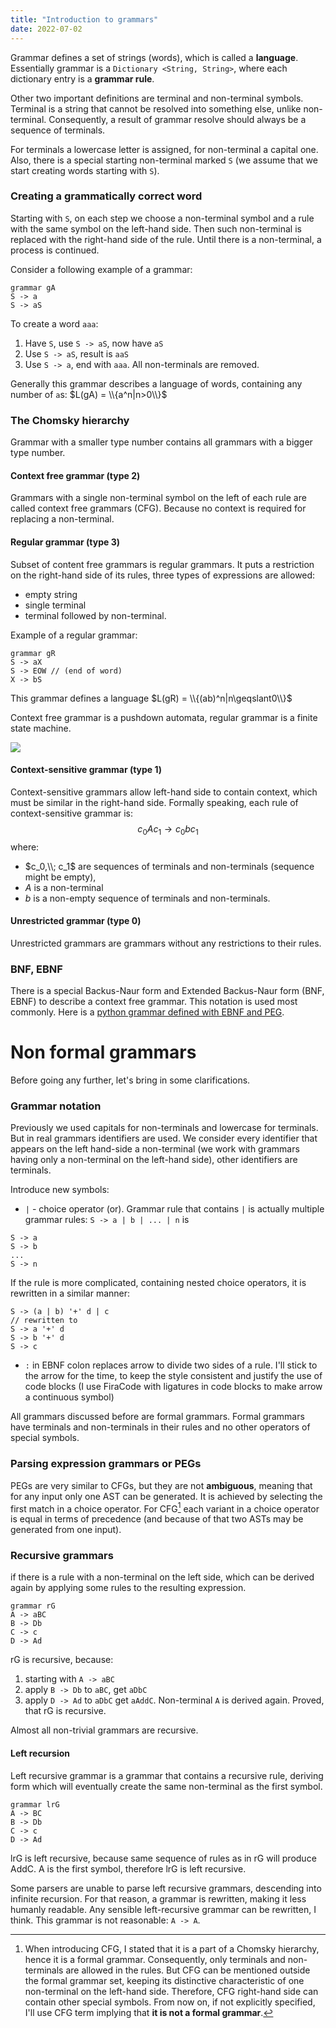 ```yaml
---
title: "Introduction to grammars"
date: 2022-07-02
---
```


Grammar defines a set of strings (words), which is called a **language**.
Essentially grammar is a `Dictionary <String, String>`, where each dictionary entry is a
**grammar rule**.

Other two important definitions are terminal and non-terminal symbols.
Terminal is a string that cannot be resolved into something else,
unlike non-terminal. Consequently, a result of grammar resolve should always be a sequence
of terminals.

For terminals a lowercase letter is assigned, for non-terminal a capital one. Also, there is a
special starting non-terminal marked `S`
(we assume that we start creating words starting with `S`).

### Creating a grammatically correct word

Starting with `S`, on each step we choose a non-terminal symbol and a rule with the same symbol on
the left-hand side. Then such non-terminal is replaced with the right-hand side of the rule. Until
there is a non-terminal, a process is continued.

Consider a following example of a grammar:

```
grammar gA
S -> a
S -> aS
```

To create a word `aaa`:

1. Have `S`, use `S -> aS`, now have `aS`
2. Use `S -> aS`, result is `aaS`
3. Use `S -> a`, end with `aaa`. All non-terminals are removed.

Generally this grammar describes a language of words, containing any number of `a`s:
$L(gA) = \\{a^n|n>0\\}$

### The Chomsky hierarchy

Grammar with a smaller type number contains all grammars with a bigger type number.

#### Context free grammar (type 2)

Grammars with a single non-terminal symbol on the left of each rule are called context free
grammars (CFG). Because no context is required for replacing a non-terminal.

#### Regular grammar (type 3)

Subset of content free grammars is regular grammars.
It puts a restriction on the right-hand side of
its rules, three types of expressions are allowed:

* empty string
* single terminal
* terminal followed by non-terminal.

Example of a regular grammar:

```
grammar gR
S -> aX
S -> EOW // (end of word)
X -> bS
```

This grammar defines a language $L(gR) = \\{(ab)^n|n\geqslant0\\}$

Context free grammar is a pushdown automata, regular grammar is a finite state machine.

![](/resources/writings/finite_state_regular.svg)

#### Context-sensitive grammar (type 1)

Context-sensitive grammars allow left-hand side to contain context, which must be similar in the
right-hand side. Formally speaking, each rule of context-sensitive grammar is:
$$c_0Ac_1 \rightarrow c_0bc_1$$ where:

* $c_0,\\; c_1$ are sequences of terminals and non-terminals
  (sequence might be empty),
* $A$ is a non-terminal
* $b$ is a non-empty sequence of terminals and non-terminals.

#### Unrestricted grammar (type 0)

Unrestricted grammars are grammars without any restrictions to their rules.

### BNF, EBNF

There is a special Backus-Naur form and Extended Backus-Naur form (BNF, EBNF) to
describe a context free grammar. This notation is used most commonly. Here is
a [python grammar defined with EBNF and PEG](https://docs.python.org/3/reference/grammar.html).

# Non formal grammars

Before going any further, let's bring in some clarifications.

### Grammar notation

Previously we used capitals for non-terminals and lowercase for terminals. But in real grammars
identifiers are used. We consider every identifier that appears on the left hand-side a
non-terminal (we work with grammars having only a non-terminal on the left-hand side),
other identifiers are terminals.

Introduce new symbols:

* `|` - choice operator (or). Grammar rule that contains `|` is actually multiple grammar rules:
  `S -> a | b | ... | n` is

```
S -> a
S -> b
...
S -> n
```

If the rule is more complicated, containing nested choice operators, it is rewritten in a similar
manner:

```
S -> (a | b) '+' d | c
// rewritten to
S -> a '+' d 
S -> b '+' d
S -> c
```

* `:` in EBNF colon replaces arrow to divide two sides of a rule. I'll stick to the arrow for
  the time, to keep the style consistent and justify the use of code blocks
  (I use FiraCode with ligatures in code blocks to make arrow a continuous symbol)

All grammars discussed before are formal grammars. Formal grammars have terminals and non-terminals
in their rules and no other operators of special symbols.

### Parsing expression grammars or PEGs

PEGs are very similar to CFGs, but they are not **ambiguous**,
meaning that for any input only one AST can be generated. It is achieved by selecting the first
match in a choice operator. For CFG[^1] each variant in a choice operator is equal in terms of
precedence (and because of that two ASTs may be generated from one input).

### Recursive grammars

if there is a rule with a non-terminal on the left side, which can be derived again by applying
some rules to the resulting expression.

```
grammar rG
A -> aBC
B -> Db
C -> c
D -> Ad
```

rG is recursive, because:

1. starting with `A -> aBC`
2. apply `B -> Db` to `aBC`, get `aDbC`
3. apply `D -> Ad` to `aDbC` get `aAddC`. Non-terminal `A` is derived again.
   Proved, that rG is recursive.

Almost all non-trivial grammars are recursive.

#### Left recursion

Left recursive grammar is a grammar that contains a recursive rule, deriving form which will
eventually create the same non-terminal as the first symbol.

```
grammar lrG
A -> BC
B -> Db
C -> c
D -> Ad
```

lrG is left recursive, because same sequence of rules as in rG will produce AddC. A is the first
symbol, therefore lrG is left recursive.

Some parsers are unable to parse left recursive grammars, descending into infinite recursion.
For that reason, a grammar is rewritten, making it less humanly readable.
Any sensible left-recursive grammar can be rewritten, I think.
This grammar is not reasonable: `A -> A`.

[^1]: When introducing CFG, I stated that it is a part of a Chomsky hierarchy, hence it is a formal
grammar. Consequently, only terminals and non-terminals are allowed in the rules.
But CFG can be mentioned outside the formal grammar set, keeping its distinctive characteristic of
one
non-terminal on the left-hand side. Therefore, CFG right-hand side can contain other special
symbols. From now on, if not explicitly specified, I'll use CFG term implying that **it is not a
formal grammar**.